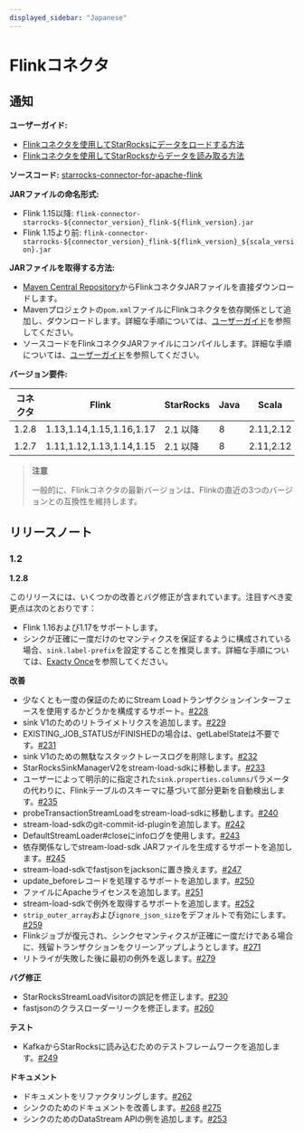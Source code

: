 ```yaml
---
displayed_sidebar: "Japanese"
---
```


# Flinkコネクタ

## **通知**

**ユーザーガイド:**

- [Flinkコネクタを使用してStarRocksにデータをロードする方法](../loading/Flink-connector-starrocks.md)
- [Flinkコネクタを使用してStarRocksからデータを読み取る方法](../unloading/Flink_connector.md)

**ソースコード:** [starrocks-connector-for-apache-flink](https://github.com/StarRocks/starrocks-connector-for-apache-flink)

**JARファイルの命名形式:**

- Flink 1.15以降: `flink-connector-starrocks-${connector_version}_flink-${flink_version}.jar`
- Flink 1.15より前: `flink-connector-starrocks-${connector_version}_flink-${flink_version}_${scala_version}.jar`

**JARファイルを取得する方法:**

- [Maven Central Repository](https://repo1.maven.org/maven2/com/starrocks)からFlinkコネクタJARファイルを直接ダウンロードします。
- Mavenプロジェクトの`pom.xml`ファイルにFlinkコネクタを依存関係として追加し、ダウンロードします。詳細な手順については、[ユーザーガイド](../loading/Flink-connector-starrocks.md#obtain-flink-connector)を参照してください。
- ソースコードをFlinkコネクタJARファイルにコンパイルします。詳細な手順については、[ユーザーガイド](../loading/Flink-connector-starrocks.md#obtain-flink-connector)を参照してください。

**バージョン要件:**

| コネクタ | Flink                    | StarRocks     | Java | Scala     |
| --------- | ------------------------ | ------------- | ---- | --------- |
| 1.2.8     | 1.13,1.14,1.15,1.16,1.17 | 2.1 以降      | 8    | 2.11,2.12 |
| 1.2.7     | 1.11,1.12,1.13,1.14,1.15 | 2.1 以降      | 8    | 2.11,2.12 |

> **注意**
>
> 一般的に、Flinkコネクタの最新バージョンは、Flinkの直近の3つのバージョンとの互換性を維持します。

## **リリースノート**

### 1.2

**1.2.8**

このリリースには、いくつかの改善とバグ修正が含まれています。注目すべき変更点は次のとおりです：

- Flink 1.16および1.17をサポートします。
- シンクが正確に一度だけのセマンティクスを保証するように構成されている場合、`sink.label-prefix`を設定することを推奨します。詳細な手順については、[Exacty Once](../loading/Flink-connector-starrocks.md#exactly-once)を参照してください。

**改善**

- 少なくとも一度の保証のためにStream Loadトランザクションインターフェースを使用するかどうかを構成するサポート。[#228](https://github.com/StarRocks/starrocks-connector-for-apache-flink/pull/228)
- sink V1のためのリトライメトリクスを追加します。[#229](https://github.com/StarRocks/starrocks-connector-for-apache-flink/pull/229)
- EXISTING_JOB_STATUSがFINISHEDの場合は、getLabelStateは不要です。[#231](https://github.com/StarRocks/starrocks-connector-for-apache-flink/pull/231)
- sink V1のための無駄なスタックトレースログを削除します。[#232](https://github.com/StarRocks/starrocks-connector-for-apache-flink/pull/232)
- StarRocksSinkManagerV2をstream-load-sdkに移動します。[#233](https://github.com/StarRocks/starrocks-connector-for-apache-flink/pull/233)
- ユーザーによって明示的に指定された`sink.properties.columns`パラメータの代わりに、Flinkテーブルのスキーマに基づいて部分更新を自動検出します。[#235](https://github.com/StarRocks/starrocks-connector-for-apache-flink/pull/235)
- probeTransactionStreamLoadをstream-load-sdkに移動します。[#240](https://github.com/StarRocks/starrocks-connector-for-apache-flink/pull/240)
- stream-load-sdkのgit-commit-id-pluginを追加します。[#242](https://github.com/StarRocks/starrocks-connector-for-apache-flink/pull/242)
- DefaultStreamLoader#closeにinfoログを使用します。[#243](https://github.com/StarRocks/starrocks-connector-for-apache-flink/pull/243)
- 依存関係なしでstream-load-sdk JARファイルを生成するサポートを追加します。[#245](https://github.com/StarRocks/starrocks-connector-for-apache-flink/pull/245)
- stream-load-sdkでfastjsonをjacksonに置き換えます。[#247](https://github.com/StarRocks/starrocks-connector-for-apache-flink/pull/247)
- update_beforeレコードを処理するサポートを追加します。[#250](https://github.com/StarRocks/starrocks-connector-for-apache-flink/pull/250)
- ファイルにApacheライセンスを追加します。[#251](https://github.com/StarRocks/starrocks-connector-for-apache-flink/pull/251)
- stream-load-sdkで例外を取得するサポートを追加します。[#252](https://github.com/StarRocks/starrocks-connector-for-apache-flink/pull/252)
- `strip_outer_array`および`ignore_json_size`をデフォルトで有効にします。[#259](https://github.com/StarRocks/starrocks-connector-for-apache-flink/pull/259)
- Flinkジョブが復元され、シンクセマンティクスが正確に一度だけである場合に、残留トランザクションをクリーンアップしようとします。[#271](https://github.com/StarRocks/starrocks-connector-for-apache-flink/pull/271)
- リトライが失敗した後に最初の例外を返します。[#279](https://github.com/StarRocks/starrocks-connector-for-apache-flink/pull/279)

**バグ修正**

- StarRocksStreamLoadVisitorの誤記を修正します。[#230](https://github.com/StarRocks/starrocks-connector-for-apache-flink/pull/230)
- fastjsonのクラスローダーリークを修正します。[#260](https://github.com/StarRocks/starrocks-connector-for-apache-flink/pull/260)

**テスト**

- KafkaからStarRocksに読み込むためのテストフレームワークを追加します。[#249](https://github.com/StarRocks/starrocks-connector-for-apache-flink/pull/249)

**ドキュメント**

- ドキュメントをリファクタリングします。[#262](https://github.com/StarRocks/starrocks-connector-for-apache-flink/pull/262)
- シンクのためのドキュメントを改善します。[#268](https://github.com/StarRocks/starrocks-connector-for-apache-flink/pull/268) [#275](https://github.com/StarRocks/starrocks-connector-for-apache-flink/pull/275)
- シンクのためのDataStream APIの例を追加します。[#253](https://github.com/StarRocks/starrocks-connector-for-apache-flink/pull/253)